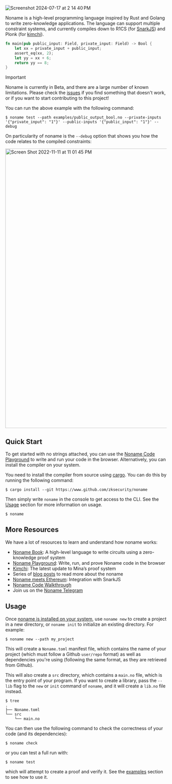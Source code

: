 ![Screenshot 2024-07-17 at 2 14 40 PM](https://github.com/user-attachments/assets/b2b84f62-3ac6-45c9-a005-b5b764916b6b)

Noname is a high-level programming language inspired by Rust and Golang to write zero-knowledge applications. The language can support multiple constraint systems, and currently compiles down to R1CS (for [SnarkJS](https://github.com/iden3/snarkjs)) and Plonk (for [kimchi](https://github.com/o1-labs/proof-systems)).

```rust
fn main(pub public_input: Field, private_input: Field) -> Bool {
    let xx = private_input + public_input;
    assert_eq(xx, 2);
    let yy = xx + 6;
    return yy == 8;
}
```

> [!IMPORTANT]
> Noname is currently in Beta, and there are a large number of known limitations. Please check the [issues](https://github.com/zksecurity/noname/issues) if you find something that doesn't work, or if you want to start contributing to this project!

You can run the above example with the following command:

```console
$ noname test --path examples/public_output_bool.no --private-inputs '{"private_input": "1"}' --public-inputs '{"public_input": "1"}' --debug
```

On particularity of noname is the `--debug` option that shows you how the code relates to the compiled constraints:

<img width="871" alt="Screen Shot 2022-11-11 at 11 01 45 PM" src="https://user-images.githubusercontent.com/1316043/201461923-8d6d6756-9faa-40fe-8f71-16334a4cb98d.png">

## Quick Start

To get started with no strings attached, you can use the [Noname Code Playground](https://noname-playground.xyz) to write and run your code in the browser. Alternatively, you can install the compiler on your system.

You need to install the compiler from source using [cargo](https://rustup.rs/).  You can do this by running the following command:

```console
$ cargo install --git https://www.github.com/zksecurity/noname
```

Then simply write `noname` in the console to get access to the CLI. See the [Usage](#usage) section for more information on usage.

```console
$ noname
```

## More Resources

We have a lot of resources to learn and understand how noname works:

- [Noname Book](https://zksecurity.github.io/noname): A high-level language to write circuits using a zero-knowledge proof system
- [Noname Playground](https://noname-playground.xyz): Write, run, and prove Noname code in the browser
- [Kimchi](https://minaprotocol.com/blog/kimchi-the-latest-update-to-minas-proof-system): The latest update to Mina’s proof system
- Series of [blog posts](https://cryptologie.net/article/573) to read more about the noname
- [Noname meets Ethereum](https://www.zksecurity.xyz/blog/posts/noname-r1cs/): Integration with SnarkJS
- [Noname Code Walkthrough](https://www.youtube.com/live/pQer-ua73Vo)
- Join us on the [Noname Telegram](https://t.me/+VSChAOmJQgQzODcx)

## Usage

Once [noname is installed on your system](#installation), use `noname new` to create a project in a new directory, or `noname init` to initialize an existing directory. For example:

```
$ noname new --path my_project
```

This will create a `Noname.toml` manifest file, which contains the name of your project (which must follow a Github `user/repo` format) as well as dependencies you're using (following the same format, as they are retrieved from Github).

This will also create a `src` directory, which contains a `main.no` file, which is the entry point of your program. If you want to create a library, pass the `--lib` flag to the `new` or `init` command of `noname`, and it will create a `lib.no` file instead.

```
$ tree
.
├── Noname.toml
└── src
    └── main.no
```

You can then use the following command to check the correctness of your code (and its dependencies):

```
$ noname check
```

or you can test a full run with:

```
$ noname test
```

which will attempt to create a proof and verify it. See the [examples](#examples) section to see how to use it.

